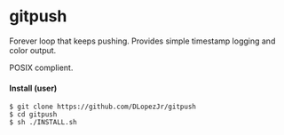 # gitpush
Forever loop that keeps pushing. Provides simple timestamp logging and color output.

POSIX complient.

#### Install (user)
```
$ git clone https://github.com/DLopezJr/gitpush
$ cd gitpush
$ sh ./INSTALL.sh
```
